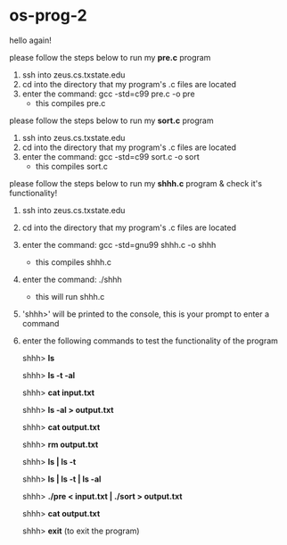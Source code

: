 # os-prog-2

hello again! 

please follow the steps below to run my **pre.c** program

1) ssh into zeus.cs.txstate.edu
2) cd into the directory that my program's .c files are located
3) enter the command: gcc -std=c99 pre.c -o pre
    - this compiles pre.c 

please follow the steps below to run my **sort.c** program 

1) ssh into zeus.cs.txstate.edu
2) cd into the directory that my program's .c files are located
3) enter the command: gcc -std=c99 sort.c -o sort
    - this compiles sort.c 

please follow the steps below to run my **shhh.c** program & check it's functionality! 

1) ssh into zeus.cs.txstate.edu
2) cd into the directory that my program's .c files are located
3) enter the command: gcc -std=gnu99 shhh.c -o shhh
    - this compiles shhh.c 
4) enter the command: ./shhh
    - this will run shhh.c 
5) 'shhh>' will be printed to the console, this is your prompt to enter a command 
6) enter the following commands to test the functionality of the program
      
      shhh> **ls**
      
      shhh> **ls -t -al**
      
      shhh> **cat input.txt**
      
      shhh> **ls -al > output.txt**
      
      shhh> **cat output.txt**
      
      shhh> **rm output.txt**
      
      shhh> **ls | ls -t**
      
      shhh> **ls | ls -t | ls -al**
      
      shhh> **./pre < input.txt | ./sort > output.txt**
      
      shhh> **cat output.txt**
      
      shhh> **exit**                    (to exit the program)
 

